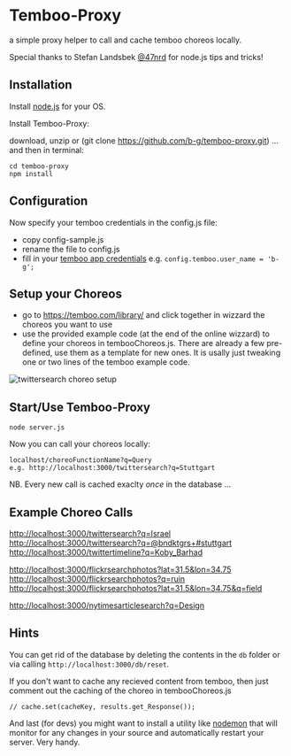 Temboo-Proxy
============

a simple proxy helper to call and cache temboo choreos locally.

Special thanks to Stefan Landsbek [@47nrd](https://twitter.com/47nrd) for node.js tips and tricks!


Installation
------------

Install [node.js](http://nodejs.org/) for your OS.

Install Temboo-Proxy:

download, unzip or (git clone https://github.com/b-g/temboo-proxy.git) ... and then in terminal:

    cd temboo-proxy
    npm install


Configuration
-------------
Now specify your temboo credentials in the config.js file:

- copy config-sample.js
- rename the file to config.js
- fill in your [temboo app credentials](https://temboo.com/account/applications/) e.g. `config.temboo.user_name = 'b-g';`


Setup your Choreos
------------------
- go to https://temboo.com/library/ and click together in wizzard the choreos you want to use
- use the provided example code (at the end of the online wizzard) to define your choreos in tembooChoreos.js. There are already a few pre-defined, use them as a template for new ones. It is usally just tweaking one or two lines of the temboo example code.

![twittersearch choreo setup](https://cloud.githubusercontent.com/assets/480224/2792756/f0e7a52c-cbd6-11e3-88eb-704aba632e71.png)


Start/Use Temboo-Proxy
----------------------

    node server.js

Now you can call your choreos locally:

    localhost/choreoFunctionName?q=Query
    e.g. http://localhost:3000/twittersearch?q=Stuttgart

NB. Every new call is cached exaclty *once* in the database ...


Example Choreo Calls
--------------------

[http://localhost:3000/twittersearch?q=Israel](http://localhost:3000/twittersearch?q=Israel)
[http://localhost:3000/twittersearch?q=@bndktgrs+#stuttgart](http://localhost:3000/twittersearch?q=@bndktgrs+#stuttgart)
[http://localhost:3000/twittertimeline?q=Koby_Barhad](http://localhost:3000/twittertimeline?q=Koby_Barhad)

[http://localhost:3000/flickrsearchphotos?lat=31.5&lon=34.75](http://localhost:3000/flickrsearchphotos?lat=31.5&lon=34.75)
[http://localhost:3000/flickrsearchphotos?q=ruin](http://localhost:3000/flickrsearchphotos?q=ruin)
[http://localhost:3000/flickrsearchphotos?lat=31.5&lon=34.75&q=field](http://localhost:3000/flickrsearchphotos?lat=31.5&lon=34.75&q=field)

[http://localhost:3000/nytimesarticlesearch?q=Design](http://localhost:3000/nytimesarticlesearch?q=Design)


Hints
-----

You can get rid of the database by deleting the contents in the `db` folder or via  calling `http://localhost:3000/db/reset`.

If you don't want to cache any recieved content from temboo, then just comment out the caching of the choreo in tembooChoreos.js

    // cache.set(cacheKey, results.get_Response());

And last (for devs) you might want to install a utility like [nodemon](http://nodemon.io/) that will monitor for any changes in your source and automatically restart your server. Very handy.